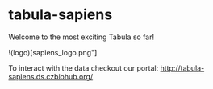 # tabula-sapiens

Welcome to the most exciting Tabula so far!

!(logo)[sapiens_logo.png"]

To interact with the data checkout our portal: http://tabula-sapiens.ds.czbiohub.org/
